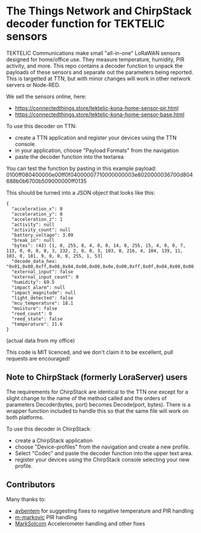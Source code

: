 # The Things Network and ChirpStack decoder function for TEKTELIC sensors
TEKTELIC Communications make small "all-in-one" LoRaWAN sensors designed for home/office use. They measure temperature, humidity, PIR activity, and more. This repo contains a decoder function to unpack the payloads of these sensors and separate out the parameters being reported. This is targetted at TTN, but with minor changes will work in other network servers or Node-RED.

We sell the sensors online, here:
 * https://connectedthings.store/tektelic-kona-home-sensor-pir.html
 * https://connectedthings.store/tektelic-kona-home-sensor-base.html

To use this decoder on TTN:
* create a TTN application and register your devices using the TTN console
* in your application, choose "Payload Formats" from the navigation
* paste the decoder function into the textarea

You can test the function by pasting in this example payload: 0100ff080400000e00ff0f04000007710000000003e8020000036700d804688b0b6700b509000000ff0135

This should be turned into a JSON object that looks like this:
```
{
  "acceleration_x": 0
  "acceleration_y": 0
  "acceleration_z": 1
  "activity": null
  "activity_count": null
  "battery_voltage": 3.09
  "break_in": null
  "bytes": (43) [1, 0, 255, 8, 4, 0, 0, 14, 0, 255, 15, 4, 0, 0, 7, 113, 0, 0, 0, 0, 3, 232, 2, 0, 0, 3, 103, 0, 216, 4, 104, 139, 11, 103, 0, 181, 9, 0, 0, 0, 255, 1, 53]
  "decode_data_hex: "0x01,0x00,0xff,0x08,0x04,0x00,0x00,0x0e,0x00,0xff,0x0f,0x04,0x00,0x00,0x07,0x71,0x00,0x00,0x00,0x00,0x03,0xe8,0x02,0x00,0x00,0x03,0x67,0x00,0xd8,0x04,0x68,0x8b,0x0b,0x67,0x00,0xb5,0x09,0x00,0x00,0x00,0xff,0x01,0x35"
  "external_input": false
  "external_input_count": 0
  "humidity": 69.5
  "impact_alarm": null
  "impact_magnitude": null
  "light_detected": false
  "mcu_temperature": 18.1
  "moisture": false
  "reed_count": 0
  "reed_state": false
  "temperature": 21.6
}
```
(actual data from my office)

This code is MIT licenced, and we don't claim it to be excellent, pull requests are encouraged!

## Note to ChirpStack (formerly LoraServer) users

The requirements for ChirpStack are identical to the TTN one except for a slight change to the name of the method called and the orders of parameters Decoder(bytes, port) becomes Decode(port, bytes). There is a wrapper function included to handle this so that the same file will work on both platforms.

To use this decoder in ChirpStack:
* create a ChirpStack application
* choose "Device-profiles" from the navigation and create a new profile.
* Select "Codec" and paste the decoder function into the upper text area.
* register your devices using the ChirpStack console selecting your new profile.

## Contributors
Many thanks to:
 * [avbentem](https://github.com/avbentem) for suggesting fixes to negative temperature and PIR handling
 * [m-markovic](https://github.com/m-markovic) PIR handling
 * [MarkSolcom](https://github.com/MarkSolcom) Accelerometer handling and other fixes

